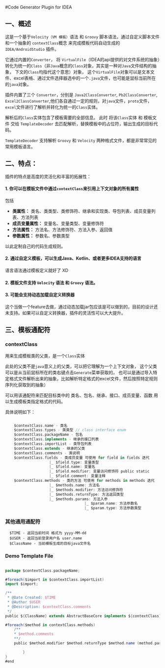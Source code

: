 #Code Generator Plugin for IDEA
## 一、概述
这是一个基于`Velocity（VM 模板）`语法 和 `Groovy` 脚本语法，通过自定义脚本文件 和一个抽象的 `contextClass`概念 来完成模板代码自动生成的 `IDEA/AndroidStudio` 插件。

它通过内置的`Converter`， 将 `VirtualFile`（IDEA的api提供的对文件系统的抽象）转化为统一的`Class`（非`Java`概念的`Class`对象，其实是一种对`Java`文件结构的抽象， 下文的`Class`均指代这个意思）对象， 这个`VirtualFile`对象可以是文本文件、excel表格、通过文件选择器选中的一个`.java`文件，也可能是鼠标当前所在的`java`对象。

插件内置了三个 `Converter`，分别是 `Java2ClassConverter`, `Pb2ClassConverter`, `Excel2ClassConverter`,他们各自通过一定的规则，对`java`文件，`proto`文件，`excel`文件进行了解析并转化为统一的`Class`实体。

解析后的`Class`实体包含了模板需要的全部信息。 此时 将该`Class`实体 和 模板文件 交给 `TemplateDecoder` 去匹配解析，替换模板中的占位符，输出生成的目标代码。

`TemplateDecoder` 支持解析 `Groovy` 和 `Velocity` 两种格式文件，都是非常常见的常用模板语言。


##  二、特点：
插件的特点是高度的灵活化和丰富的拓展性：

#### 1. 你可以在模板文件中通过`contextClass`来引用上下文对象的所有属性

包括

* **类属性：**
类名、类类型、类修饰符、继承和实现类、导包列表、成员变量列表、方法列表
* **成员变量属性：**
变量名、变量类型、变量修饰符
* **方法属性：**
方法名、方法修饰符、方法入参、返回值
* **参数属性：**
参数名、参数类型

以此定制自己的代码生成规则。
#### 2. 通过自定义模板，可以生成Java、Kotlin、或者更多IDEA支持的语言

语言语法通过模板定义就好了 XD

#### 2. 模板文件支持  `Velocity` 语法 和 `Groovy` 语法。

#### 3. 可能会支持动态加载自定义转换器

这个当做一个feature去做，通过动态加载jar包应该是可以做到的，目前的设计还未支持。如果可以自定义转换器，插件的灵活性可以大大提升。




## 三、模板通配符

### contextClass

用来生成模板类的父类，是一个`Class`实体

此处的父类不是`java`意义上的父类，可以把它理解为一个上下文对象，
这个父类 可以是从当前鼠标所在的类右键点击`Generate`菜单获取的，
也可以是通过导入特定格式文件解析出来的抽象，比如解析特定格式的excel文件，然后按照特定规则序列化获取到的抽象）

可以用该通配符来匹配目标类中的 类名、包名、继承、接口、成员变量、函数
用以生成模板类指定格式的代码。

具体说明如下：

```groovy

    $contextClass.name - 类名
    $contextClass.types - 类类型 // class interface enum
    $contextClass.packageName - 包名
    $contextClass.implements - 继承的接口列表
    $contextClass.importList - 类导包列表
    $contextClass.extends - 继承的父类
    $contextClass.comments - 类说明
    $contextClass.fields - 类成员变量 可使用 for field in fields 迭代
                    |_ $field.type: 变量类型
                    |_ $field.name: 变量名
                    |_ $field.modifier: 变量访问修饰符 public static
                    |_ $field.comment: 变量注释
    $contextClass.methods - 类的方法 可使用 for methods in methods 迭代
                    |_ $methods.name: 方法名
                    |_ $methods.modifier: 方法访问修饰符
                    |_ $methods.returnType: 方法返回类型
                    |_ $methods.params: 方法入参
                                    |_ $param.name: 方法参数名
                                    |_ $param.type: 方法参数类型
```

### 其他通用通配符

```
  $TIME - 返回当前时间 格式为 yyyy-MM-dd
  $USER - 返回当前登录用户名 user.name
  $ClassName - 当前模板生成的目标java文件名
```

### Demo Template File

```groovy

package $contextClass.packageName;

#foreach($import in $contextClass.importList)
import $import;

/**
 * @Date Created: $TIME
 * @Author $USER
 * @Description: $contextClass.comments
 */
public ${ClassName} extends AbstractBaseCore implements ${contextClass}.name {

#foreach($method in contextClass.methods)
    /**
    * $method.comments
    **/
    public $method.modifier $method.returnType $method.name (method.params) {

        }
}
#end
```





